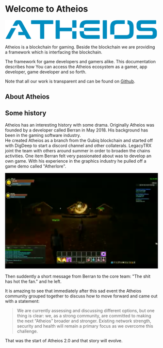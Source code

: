 # Welcome to Atheios

![Atheios Logo](img/index/atheios_logo.png "The Atheios logo")  

Atheios is a blockchain for gaming. Beside the blockchain we are providing a framework which is interfacing the blockchain.

The framework for game developers and gamers alike.
This documentation describes how You can access the Atheios ecosystem as a gamer, app developer, game developer and so forth.

Note that all our work is transparent and can be found on [Github](https://github.com/atheiosofficial/).

## About Atheios

## Some history
Atheios has an interesting history with some drama. Originally Atheios was founded by
a developer called Berran in May 2018. His background has been in the gaming software 
industry.  
He created Atheios as a branch from the Gubiq blockchain and started off with DigDeep
to start a discord channel and other collaterals.
LegacyTRX joint the team with others around summer in order to broaden the chains activities.
One item Berran felt very passionated about was to develop an own game. With his 
experience in the graphics industry he pulled off a game demo called "Atherlore".

![Atherlore footage](img/index/atherlore.png "An early version of Atherlore")  

Then suddently a short message from Berran to the core team: "The shit has hot the fan." and he left.

It is amazing to see that immediately after this sad event the Atheios community 
grouped together to discuss how to move forward and came out with a statement: 

> We are currently assessing and discussing different options, but one thing is 
> clear: we, as a strong community, are committed to making the next “Atheios” 
> broader and stronger. Existing network strength, security and health will 
> remain a primary focus as we overcome this challenge.

That was the start of Atheios 2.0 and that story will evolve. 
